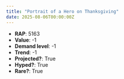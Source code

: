 ```yaml
---
title: "Portrait of a Hero on Thanksgiving"
date: 2025-08-06T00:00:00Z
---
```

- **RAP**: 5163
- **Value**: -1
- **Demand level**: -1
- **Trend**: -1
- **Projected?**: True
- **Hyped?**: True
- **Rare?**: True

